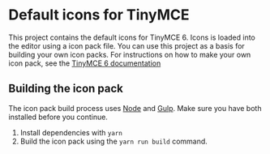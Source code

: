 # Default icons for TinyMCE

This project contains the default icons for TinyMCE 6. Icons is loaded into the editor using a icon pack file. You can use this project as a basis for building your own icon packs. For instructions on how to make your own icon pack, see the [TinyMCE 6 documentation](https://www.tiny.cloud/docs/tinymce/6/creating-an-icon-pack/)

## Building the icon pack
The icon pack build process uses [Node](http://nodejs.org/) and [Gulp](http://gulpjs.com/). Make sure you have both installed before you continue.

1. Install dependencies with `yarn`
2. Build the icon pack using the `yarn run build` command.
